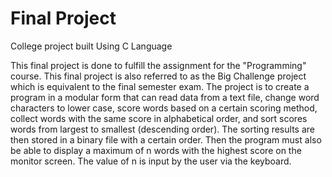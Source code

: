 # Final Project 
College project built Using C Language

This final project is done to fulfill the assignment for the "Programming" course. 
This final project is also referred to as the Big Challenge project which is equivalent to the final semester exam. 
The project is to create a program in a modular form that can read data from a text file, change word characters to lower case, score words based on a certain scoring method, collect words with the same score in alphabetical order, and sort scores words from largest to smallest (descending order). 
The sorting results are then stored in a binary file with a certain order. 
Then the program must also be able to display a maximum of n words with the highest score on the monitor screen. 
The value of n is input by the user via the keyboard.
